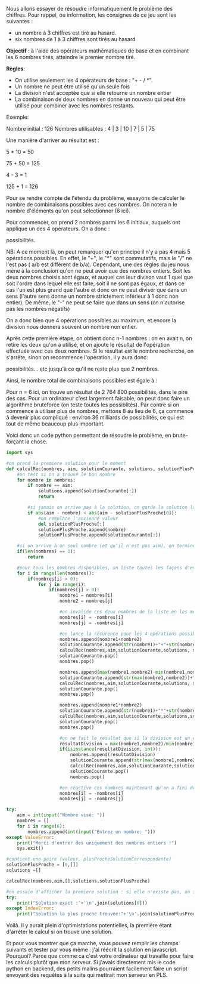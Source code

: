 Nous allons essayer de résoudre informatiquement le problème des chiffres. Pour rappel, ou information, les consignes de ce jeu sont les suivantes :

- un nombre à 3 chiffres est tiré au hasard.
- six nombres de 1 à 3 chiffres sont tirés au hasard

**Objectif** : à l'aide des opérateurs mathématiques de base et en combinant les 6 nombres tirés, atteindre le premier nombre tiré.

**Règles**:

- On utilise seulement les 4 opérateurs de base : "+ - / *".
- Un nombre ne peut être utilisé qu'un seule fois
- La division n'est acceptée que si elle retourne un nombre entier
- La combinaison de deux nombres en donne un nouveau qui peut être utilisé pour combiner avec les nombres restants.

Exemple:

Nombre initial : 126 Nombres utilisables : 4 | 3 | 10 | 7 | 5 | 75

Une manière d'arriver au résultat est :

5 * 10 = 50

75 + 50 = 125

4 - 3 = 1

125 + 1 = 126

Pour se rendre compte de l'étendu du problème, essayons de calculer le nombre de combinaisons possibles avec ces nombres. On notera n le nombre d'éléments qu'on peut sélectionner (6 ici).

Pour commencer, on prend 2 nombres parmi les 6 initiaux, auquels ont applique un des 4 opérateurs. On a donc :

possibilités.

NB: A ce moment là, on peut remarquer qu'en principe il n'y a pas 4 mais 5 opérations possibles. En effet, le "+", le "*" sont commutatifs, mais le "/" ne l'est pas ( a/b est différent de b/a). Cependant, une des règles du jeu nous mène à la conclusion qu'on ne peut avoir que des nombres entiers. Soit les deux nombres choisis sont égaux, et auquel cas leur divison vaut 1 quel que soit l'ordre dans lequel elle est faite, soit il ne sont pas égaux, et dans ce cas l'un est plus grand que l'autre et donc on ne peut diviser que dans un sens (l'autre sens donne un nombre strictement inférieur à 1 donc non entier). De même, le "-" ne peut se faire que dans un sens (on n'autorise pas les nombres négatifs)

On a donc bien que 4 opérations possibles au maximum, et encore la division nous donnera souvent un nombre non entier.

Après cette première étape, on obtient donc n-1 nombres : on en avait n, on retire les deux qu'on a utilisé, et on ajoute le résultat de l'opération effectuée avec ces deux nombres. Si le résultat est le nombre recherché, on s'arrête, sinon on recommence l'opération, il y aura donc:

possibilités… etc jusqu'à ce qu'il ne reste plus que 2 nombres.

Ainsi, le nombre total de combinaisons possibles est égale à :

Pour n = 6 ici, on trouve un résultat de 2 764 800 possibilités, dans le pire des cas. Pour un ordinateur c'est largement faisable, on peut donc faire un algorithme bruteforce (on teste toutes les possiblités). Par contre si on commence à utiliser plus de nombres, mettons 8 au lieu de 6, ça commence à devenir plus compliqué : environ 36 milliards de possibilités, ce qui est tout de même beaucoup plus important.

Voici donc un code python permettant de résoudre le problème, en brute-forçant la chose.

``` python
import sys

#on prend la premiere solution pour le moment
def calculRec(nombres, aim, solutionCourante, solutions, solutionPlusProche):
    #on test si on a trouvé le bon nombre
    for nombre in nombres:
        if nombre == aim:
            solutions.append(solutionCourante[:])
            return

        #si jamais on arrive pas à la solution, on garde la solution la plus proche qu'on ai trouvé
        if abs(aim - nombre) < abs(aim - solutionPlusProche[0]):
            #on remplace l'ancienne valeur
            del solutionPlusProche[:]
            solutionPlusProche.append(nombre)
            solutionPlusProche.append(solutionCourante[:])

    #si on arrive à un seul nombre (et qu'il n'est pas aim), on termine
    if(len(nombres) == 1):
        return

    #pour tous les nombres disponibles, on liste toutes les façons d'en prendre 2
    for i in range(len(nombres)):
        if(nombres[i] > 0):
            for j in range(i):
                if(nombres[j] > 0):
                    nombre1 = nombres[i]
                    nombre2 = nombres[j]

                    #on invalide ces deux nombres de la liste en les mettant négatifs
                    nombres[i] = -nombres[i]
                    nombres[j] = -nombres[j]

                    #on lance la récurence pour les 4 opérations possibles
                    nombres.append(nombre1+nombre2)
                    solutionCourante.append(str(nombre1)+"+"+str(nombre2)+"="+str(nombre1+nombre2))
                    calculRec(nombres,aim,solutionCourante,solutions, solutionPlusProche)
                    solutionCourante.pop()
                    nombres.pop()

                    nombres.append(max(nombre1,nombre2)-min(nombre1,nombre2))
                    solutionCourante.append(str(max(nombre1,nombre2))+"-"+str(min(nombre1,nombre2))+"="+str(max(nombre1,nombre2)-min(nombre1,nombre2)))
                    calculRec(nombres,aim,solutionCourante,solutions, solutionPlusProche)
                    solutionCourante.pop()
                    nombres.pop()

                    nombres.append(nombre1*nombre2)
                    solutionCourante.append(str(nombre1)+"*"+str(nombre2)+"="+str(nombre1*nombre2))
                    calculRec(nombres,aim,solutionCourante,solutions,solutionPlusProche)
                    solutionCourante.pop()
                    nombres.pop()

                    #on ne fait le résultat que si la division est un entier
                    resultatDivision = max(nombre1,nombre2)/min(nombre1,nombre2)
                    if(isinstance(resultatDivision, int)):
                        nombres.append(resultatDivision)
                        solutionCourante.append(str(max(nombre1,nombre2))+"/"+str(min(nombre1,nombre2))+"="+str(resultatDivision))
                        calculRec(nombres,aim,solutionCourante,solutions,solutionPlusProche)
                        solutionCourante.pop()
                        nombres.pop()

                    #on réactive ces nombres maintenant qu'on a fini de travailler avec eux
                    nombres[i] = -nombres[i]
                    nombres[j] = -nombres[j]

try:
    aim = int(input("Nombre visé: "))
    nombres = []
    for i in range(6):
        nombres.append(int(input("Entrez un nombre: ")))
except ValueError:
    print("Merci d'entrer des uniquement des nombres entiers !")
    sys.exit()

#contient une paire (valeur, plusProcheSolutionCorrespondante)
solutionPlusProche = [0,[]]
solutions =[]

calculRec(nombres,aim,[],solutions,solutionPlusProche)

#on essaie d'afficher la premiere solution : si elle n'existe pas, on file la solution la plus proche
try:
    print("Solution exact :"+'\n'.join(solutions[0]))
except IndexError:
    print("Solution la plus proche trouvee:"+'\n'.join(solutionPlusProche[1]))

```

Voilà. Il y aurait plein d'optimistations potentielles, la première étant d'arréter le calcul si on trouve une solution.

Et pour vous montrer que ça marche, vous pouvez remplir les champs suivants et tester par vous même : j'ai réécrit la solution en javascript. Pourquoi? Parce que comme ca c'est votre ordinateur qui travaille pour faire les calculs plutôt que mon serveur. Si j'avais directement mis le code python en backend, des petits malins pourraient facilement faire un script envoyant des requêtes à la suite qui mettrait mon serveur en PLS.




